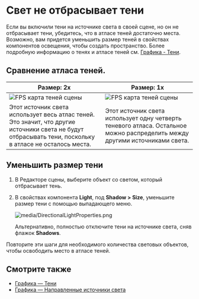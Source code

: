 # Свет не отбрасывает тени

Если вы включили тени на источнике света в своей сцене, но он не отбрасывает тени, убедитесь, что в атласе теней достаточно места. Возможно, вам придется уменьшить размер теней в свойствах компонентов освещения, чтобы создать пространство.
Более подробную информацию о тенях и атласе теней см. [Графика - Тени](../graphics/lights-and-shadows/shadows.md).

## Сравнение атласа теней.

| Размер: 2x     | Размер: 1x
| ---------------------------------------------------------------- | -------------------------------------------------------------
| ![FPS карта теней сцены](../graphics/lights-and-shadows/media/shadow-atlas-2x.png)               | ![FPS карта теней сцены](../graphics/lights-and-shadows/media/shadow-atlas-1x.png)
| Этот источник света использует весь атлас теней. Это значит, что другие источники света не будут отбрасывать тени, поскольку в атласе не осталось места.| Этот источник света использует одну четверть теневого атласа. Остальное можно распределить между другими источниками света.

## Уменьшить размер тени

1. В Редакторе сцены, выберите объект со светом, который отбрасывает тень.

2. В свойствах компонента **Light**, под **Shadow > Size**, уменьшите размер тени с помощью выпадающего меню. 

    ![media/DirectionalLightProperties.png](../graphics/lights-and-shadows/media/DirectionalLightProperties-size.png)

    Альтернативно, полностью отключите тени на источнике света, сняв флажок **Shadows**.

Повторите эти шаги для необходимого количества световых объектов, чтобы освободить место в атласе теней.

## Смотрите также

* [Графика — Тени](../graphics/lights-and-shadows/shadows.md)
* [Графика — Направленные источники света](../graphics/lights-and-shadows/directional-lights.md)